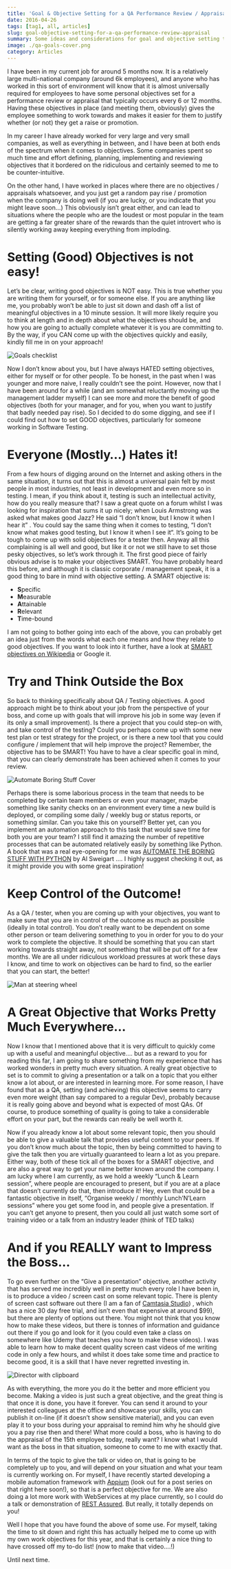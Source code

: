 ```yaml
---
title: 'Goal & Objective Setting for a QA Performance Review / Appraisal'
date: 2016-04-26
tags: [tag1, all, articles]
slug: goal-objective-setting-for-a-qa-performance-review-appraisal
summary: Some ideas and considerations for goal and objective setting tailored for a Quality Assurance Engineer
image: ./qa-goals-cover.png
category: Articles
---
```


I have been in my current job for around 5 months now. It is a relatively large multi-national company (around 6k employees), and anyone who has worked in this sort of environment will know that it is almost universally required for employees to have some personal objectives set for a performance review or appraisal that typically occurs every 6 or 12 months. Having these objectives in place (and meeting them, obviously) gives the employee something to work towards and makes it easier for them to justify whether (or not) they get a raise or promotion.

In my career I have already worked for very large and very small companies, as well as everything in between, and I have been at both ends of the spectrum when it comes to objectives. Some companies spent so much time and effort defining, planning, implementing and reviewing objectives that it bordered on the ridiculous and certainly seemed to me to be counter-intuitive.

On the other hand, I have worked in places where there are no objectives / appraisals whatsoever, and you just get a random pay rise / promotion when the company is doing well (if you are lucky, or you indicate that you might leave soon…) This obviously isn’t great either, and can lead to situations where the people who are the loudest or most popular in the team are getting a far greater share of the rewards than the quiet introvert who is silently working away keeping everything from imploding.

# Setting (Good) Objectives is not easy!

Let’s be clear, writing good objectives is NOT easy. This is true whether you are writing them for yourself, or for someone else. If you are anything like me, you probably won’t be able to just sit down and dash off a list of meaningful objectives in a 10 minute session. It will more likely require you to think at length and in depth about what the objectives should be, and how you are going to actually complete whatever it is you are committing to. By the way, if you CAN come up with the objectives quickly and easily, kindly fill me in on your approach!

![Goals checklist](./iStock_Goals_350.jpg)

Now I don’t know about you, but I have always HATED setting objectives, either for myself or for other people. To be honest, in the past when I was younger and more naive, I really couldn’t see the point. However, now that I have been around for a while (and am somewhat reluctantly moving up the management ladder myself) I can see more and more the benefit of good objectives (both for your manager, and for you, when you want to justify that badly needed pay rise). So I decided to do some digging, and see if I could find out how to set GOOD objectives, particularly for someone working in Software Testing.

# Everyone (Mostly…) Hates it!

From a few hours of digging around on the Internet and asking others in the same situation, it turns out that this is almost a universal pain felt by most people in most industries, not least in development and even more so in testing. I mean, if you think about it, testing is such an intellectual activity, how do you really measure that? I saw a great quote on a forum whilst I was looking for inspiration that sums it up nicely; when Louis Armstrong was asked what makes good Jazz? He said “I don’t know, but I know it when I hear it” . You could say the same thing when it comes to testing, “I don’t know what makes good testing, but I know it when I see it“. It’s going to be tough to come up with solid objectives for a tester then.
Anyway all this complaining is all well and good, but like it or not we still have to set those pesky objectives, so let’s work through it. The first good piece of fairly obvious advise is to make your objectives SMART. You have probably heard this before, and although it is classic corporate / management speak, it is a good thing to bare in mind with objective setting. A SMART objective is:

- **S**pecific
- **M**easurable
- **A**ttainable
- **R**elevant
- **T**ime-bound

I am not going to bother going into each of the above, you can probably get an idea just from the words what each one means and how they relate to good objectives. If you want to look into it further, have a look at [SMART objectives on Wikipedia](https://en.wikipedia.org/wiki/SMART_criteria) or Google it.

# Try and Think Outside the Box

So back to thinking specifically about QA / Testing objectives. A good approach might be to think about your job from the perspective of your boss, and come up with goals that will improve his job in some way (even if its only a small improvement). Is there a project that you could step-on with, and take control of the testing? Could you perhaps come up with some new test plan or test strategy for the project, or is there a new tool that you could configure / implement that will help improve the project? Remember, the objective has to be SMART! You have to have a clear specific goal in mind, that you can clearly demonstrate has been achieved when it comes to your review.

![Automate Boring Stuff Cover](./Automate_Cover.jpg)

Perhaps there is some laborious process in the team that needs to be completed by certain team members or even your manager, maybe something like sanity checks on an environment every time a new build is deployed, or compiling some daily / weekly bug or status reports, or something similar. Can you take this on yourself? Better yet, can you implement an automation approach to this task that would save time for both you are your team? I still find it amazing the number of repetitive processes that can be automated relatively easily by something like Python. A book that was a real eye-opening for me was [AUTOMATE THE BORING STUFF WITH PYTHON](https://automatetheboringstuff.com/) by Al Sweigart …. I highly suggest checking it out, as it might provide you with some great inspiration!

# Keep Control of the Outcome!

As a QA / tester, when you are coming up with your objectives, you want to make sure that you are in control of the outcome as much as possible (ideally in total control). You don’t really want to be dependent on some other person or team delivering something to you in order for you to do your work to complete the objective. It should be something that you can start working towards straight away, not something that will be put off for a few months. We are all under ridiculous workload pressures at work these days I know, and time to work on objectives can be hard to find, so the earlier that you can start, the better!

![Man at steering wheel](./steering-wheel.jpg)

# A Great Objective that Works Pretty Much Everywhere…

Now I know that I mentioned above that it is very difficult to quickly come up with a useful and meaningful objective…. but as a reward to you for reading this far, I am going to share something from my experience that has worked wonders in pretty much every situation. A really great objective to set is to commit to giving a presentation or a talk on a topic that you either know a lot about, or are interested in learning more. For some reason, I have found that as a QA, setting (and achieving) this objective seems to carry even more weight (than say compared to a regular Dev), probably because it is really going above and beyond what is expected of most QAs. Of course, to produce something of quality is going to take a considerable effort on your part, but the rewards can really be well worth it.

Now if you already know a lot about some relevant topic, then you should be able to give a valuable talk that provides useful content to your peers. If you don’t know much about the topic, then by being committed to having to give the talk then you are virtually guaranteed to learn a lot as you prepare. Either way, both of these tick all of the boxes for a SMART objective, and are also a great way to get your name better known around the company. I am lucky where I am currently, as we hold a weekly “Lunch & Learn session”, where people are encouraged to present, but if you are at a place that doesn’t currently do that, then introduce it! Hey, even that could be a fantastic objective in itself, “Organise weekly / monthly Lunch’N’Learn sessions” where you get some food in, and people give a presentation. If you can’t get anyone to present, then you could all just watch some sort of training video or a talk from an industry leader (think of TED talks)

# And if you REALLY want to Impress the Boss…

To go even further on the “Give a presentation” objective, another activity that has served me incredibly well in pretty much every role I have been in, is to produce a video / screen cast on some relevant topic. There is plenty of screen cast software out there (I am a fan of [Camtasia Studio](https://www.techsmith.com/camtasia.html)) , which has a nice 30 day free trial, and isn’t even that expensive at around \$99), but there are plenty of options out there. You might not think that you know how to make these videos, but there is tonnes of information and guidance out there if you go and look for it (you could even take a class on somewhere like Udemy that teaches you how to make these videos). I was able to learn how to make decent quality screen cast videos of me writing code in only a few hours, and whilst it does take some time and practice to become good, it is a skill that I have never regretted investing in.

![Director with clipboard](./filmaction.jpg)

As with everything, the more you do it the better and more efficient you become. Making a video is just such a great objective, and the great thing is that once it is done, you have it forever. You can send it around to your interested colleagues at the office and showcase your skills, you can publish it on-line (if it doesn’t show sensitive material), and you can even play it to your boss during your appraisal to remind him why he should give you a pay rise then and there! What more could a boss, who is having to do the appraisal of the 15th employee today, really want? I know what I would want as the boss in that situation, someone to come to me with exactly that.

In terms of the topic to give the talk or video on, that is going to be completely up to you, and will depend on your situation and what your team is currently working on. For myself, I have recently started developing a mobile automation framework with [Appium](http://appium.io/) (look out for a post series on that right here soon!), so that is a perfect objective for me. We are also doing a lot more work with WebServices at my place currently, so I could do a talk or demonstration of [REST Assured](https://github.com/rest-assured/rest-assured). But really, it totally depends on you!

Well I hope that you have found the above of some use. For myself, taking the time to sit down and right this has actually helped me to come up with my own work objectives for this year, and that is certainly a nice thing to have crossed off my to-do list! (now to make that video….!)

Until next time.
